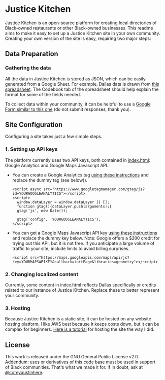 # Justice Kitchen

Justice Kitchen is an open-source platform for creating local directories of Black-owned restaurants or other Black-owned businesses. This readme aims to make it easy to set up a Justice Kitchen site in your own community. Creating your own version of the site is easy, requiring two major steps:

## Data Preparation

### Gathering the data
All the data in Justice Kitchen is stored as JSON, which can be easily generated from a Google Sheet. For example, Dallas data is drawn from [this spreadsheet](https://docs.google.com/spreadsheets/d/1IGP0DQ9henUsGmpqLdINxo9V2xNVirBj98uQpay_pIM/edit?usp=sharing). The Codebook tab of the spreadsheet should help explain the format for some of the fields needed.

To collect data within your community, it can be helpful to use a [Google Form similar to this one](https://docs.google.com/forms/d/e/1FAIpQLSf2xRPHNpI4lFWYTsvmwf5_TBTcWXr7dZvMDQMN64XOEz0qgg/viewform?usp=sf_link) (do not submit responses, thank you).

## Site Configuration

Configuring a site takes just a few simple steps.

### 1. Setting up API keys
The platform currently uses two API keys, both contained in [index.html](/index.html): Google Analytics and Google Maps Javascript API.
- You can create a Google Analytics tag [using these instructions](https://support.google.com/analytics/answer/1008080) and replace the dummy tag (see below)).

    <!-- Global site tag (gtag.js) - Google Analytics -->
      <script async src="https://www.googletagmanager.com/gtag/js?id=YOURGOOGLEANALYTICS"></script>
      <script>
        window.dataLayer = window.dataLayer || [];
        function gtag(){dataLayer.push(arguments);}
        gtag('js', new Date());
    
        gtag('config', 'YOURGOOGLEANALYTICS');
      </script>

- You can get a Google Maps Javascript API key [using these instructions](https://developers.google.com/maps/documentation/javascript/get-api-key) and replace the dummy key below. Note: Google offers a $200 credit for trying out this API, but it is not free. If you anticipate a large volume of traffic to your site, include limits to avoid billing surprises.

      <script src="https://maps.googleapis.com/maps/api/js?key=YOURMAPSAPIKEY&callback=initPage&libraries=geometry"></script>

### 2. Changing localized content
Currently, some content in index.html reflects Dallas specifically or credits related to our instance of Justice Kitchen. Replace these to better represent your community.

### 3. Hosting
Because Justice Kitchen is a static site, it can be hosted on any website hosting platform. I like AWS best because it keeps costs down, but it can be complex for beginners. [Here is a tutorial]([https://medium.com/@itsmattburgess/hosting-a-https-website-using-aws-s3-and-cloudfront-ee6521df03b9](https://medium.com/@itsmattburgess/hosting-a-https-website-using-aws-s3-and-cloudfront-ee6521df03b9)) for hosting the site the way I did.


## License

This work is released under the GNU General Public License v2.0. Addendum: uses or derivatives of this code base must be used in support of Black communities. That's what we made it for. If in doubt, ask at [@coreyaustinhere](https://twitter.com/coreyaustinhere).


